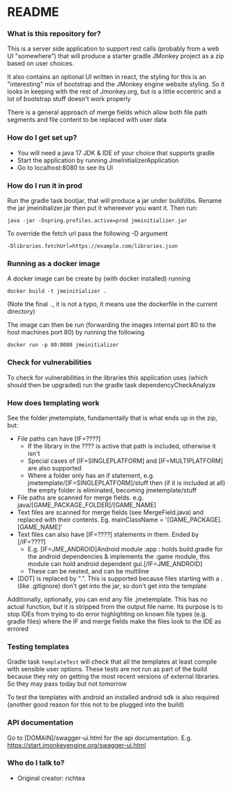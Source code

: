 # README #

### What is this repository for? ###

This is a server side application to support rest calls (probably from a web UI "somewhere") that will produce a starter
gradle JMonkey project as a zip based on user choices.  

It also contains an optional UI written in react, the styling for this is an "interesting" mix of bootstrap and
the JMonkey engine website styling. So it looks in keeping with the rest of Jmonkey.org, but is a little eccentric and 
a lot of bootstrap stuff doesn't work properly

There is a general approach of merge fields which allow both file path segments and file content to be replaced with user data

### How do I get set up? ###

* You will need a java 17 JDK & IDE of your choice that supports gradle
* Start the application by running JmeInitializerApplication
* Go to localhost:8080 to see its UI

### How do I run it in prod

Run the gradle task bootjar, that will produce a jar under build\libs\. Rename the jar jmeinitializer.jar then put it 
whereever you want it. Then run:

`java -jar -Dspring.profiles.active=prod jmeinitializer.jar`

To override the fetch url pass the following -D argument

`-Dlibraries.fetchUrl=https://example.com/libraries.json`

### Running as a docker image

A docker image can be create by (with docker installed) running

`docker build -t jmeinitializer .`

(Note the final `.`, it is not a typo, it means use the dockerfile in the current directory)

The image can then be run (forwarding the images internal port 80 to the host machines port 80) by running the following

`docker run -p 80:8080 jmeinitializer`

### Check for vulnerabilities

To check for vulnerabilities in the libraries this application uses (which should then be upgraded) run the gradle task dependencyCheckAnalyze

### How does templating work

See the folder jmetemplate, fundamentally that is what ends up in the zip, but:

* File paths can have [IF=????]
  * If the library in the ???? is active that path is included, otherwise it isn't
  * Special cases of [IF=SINGLEPLATFORM] and [IF=MULTIPLATFORM] are also supported
  * Where a folder only has an if statement, e.g. jmetemplate/[IF=SINGLEPLATFORM]/stuff then (if it is included at all) the empty folder is eliminated, becoming jmetemplate/stuff
* File paths are scanned for merge fields. e.g. java/[GAME_PACKAGE_FOLDER]/[GAME_NAME] 
* Text files are scanned for merge fields (see MergeField.java) and replaced with their contents. Eg. mainClassName = '[GAME_PACKAGE].[GAME_NAME]'
* Text files can also have [IF=????] statements in them. Ended by [/IF=????]
  * E.g. [IF=JME_ANDROID]Android module :app : holds build.gradle for the android dependencies & implements the :game module, this module can hold android dependent gui.[/IF=JME_ANDROID]
  * These can be nested, and can be multiline
* [DOT] is replaced by ".". This is supported because files starting with a . (like .gitignore) don't get into the jar, so don't get into the template

Additionally, optionally, you can end any file .jmetemplate. This has no actual function, but it is stripped from the 
output file name. Its purpose is to stop IDEs from trying to do error highlighting on known file types (e.g. gradle files)
where the IF and merge fields make the files look to the IDE as errored

### Testing templates ###
Gradle task `templateTest` will check that all the templates at least compile with sensible 
user options. These tests are not run as part of the build because they rely on getting
the most recent versions of external libraries. So they may pass today but not tomorrow

To test the templates with android an installed android sdk is also required (another good reason 
for this not to be plugged into the build)

### API documentation ###

Go to [DOMAIN]/swagger-ui.html for the api documentation. E.g. https://start.jmonkeyengine.org/swagger-ui.html

### Who do I talk to? ###

* Original creator: richtea

